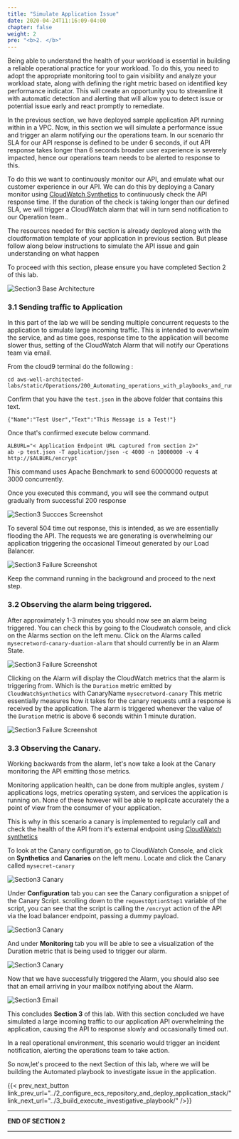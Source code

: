 ```yaml
---
title: "Simulate Application Issue"
date: 2020-04-24T11:16:09-04:00
chapter: false
weight: 2
pre: "<b>2. </b>"
---
```


Being able to understand the health of your workload is essential in building a reliable operational practice for your workload. To do this, you need to adopt the appropriate monitoring tool to gain visibility and analyze your workload state, along with defining the right metric based on identified key performance indicator. This will create an opportunity you to streamline it with automatic detection and alerting that will allow you to detect issue or potential issue early and react promptly to remediate.

In the previous section, we have deployed sample application API running within in a VPC. Now, in this section we will simulate a performance issue and trigger an alarm notifying our the operations team. In our scenario thr SLA for our API response is defined to be under 6 seconds, if out API response takes longer than 6 seconds broader user experience is severely impacted, hence our operations team needs to be alerted to response to this. 

To do this we want to continuously monitor our API, and emulate what our customer experience in our API.
We can do this by deploying a Canary monitor using [CloudWatch Synthetics](https://docs.aws.amazon.com/AmazonCloudWatch/latest/monitoring/CloudWatch_Synthetics_Canaries.html) to continuously check the API response time. If the duration of the check is taking longer than our defined SLA, we will trigger a CloudWatch alarm that will in turn send notification to our Operation team..  

The resources needed for this section is already deployed along with the cloudformation template of your application in previous section. But please follow along below instructions to simulate the API issue and gain understanding on what happen 

To proceed with this section, please ensure you have completed Section 2 of this lab.

![Section3 Base Architecture](/Operations/200_Automating_operations_with_playbooks_and_runbooks/Images/section3-testing-canary-alarm-architecture.png)

### 3.1 Sending traffic to Application

In this part of the lab we will be sending multiple concurrent requests to the application to simulate large incoming traffic. This is intended to overwhelm the service, and as time goes, response time to the application will become slower thus, setting of the CloudWatch Alarm that will notify our Operations team via email.

From the cloud9 terminal do the following :

```
cd aws-well-architected-labs/static/Operations/200_Automating_operations_with_playbooks_and_runbooks/Code/scripts/
```

Confirm that you have the `test.json` in the above folder that contains this text.

```
{"Name":"Test User","Text":"This Message is a Test!"}
```

Once that's confirmed execute below command.

```
ALBURL="< Application Endpoint URL captured from section 2>"
ab -p test.json -T application/json -c 4000 -n 10000000 -v 4 http://$ALBURL/encrypt 
```

This command uses Apache Benchmark to send 60000000 requests at 3000 concurrently.

Once you executed this command, you will see the command output gradually from successful 200 response 

![Section3 Succces Screenshot](/Operations/200_Automating_operations_with_playbooks_and_runbooks/Images/section3-success-traffic-requests.png)

To several 504 time out response, this is intended, as we are essentially flooding the API.
The requests we are generating is overwhelming our application triggering the occasional Timeout generated by our Load Balancer.

![Section3 Failure Screenshot](/Operations/200_Automating_operations_with_playbooks_and_runbooks/Images/section3-failure-traffic-requests.png)

Keep the command running in the background and proceed to the next step.

### 3.2 Observing the alarm being triggered.

After approximately 1-3 minutes you should now see an alarm being triggered.
You can check this by going to the Cloudwatch console, and click on the Alarms section on the left menu.
Click on the Alarms called `mysecretword-canary-duation-alarm` that should currently be in an Alarm State.

![Section3 Failure Screenshot](/Operations/200_Automating_operations_with_playbooks_and_runbooks/Images/section3-alarm.png)

Clicking on the Alarm will display the CloudWatch metrics that the alarm is triggering from.
Which is the `Duration` metric emitted by `CloudWatchSynthetics` with CanaryName `mysecretword-canary`
This metric essentially measures how it takes for the canary requests until a response is received by the application. The alarm is triggered whenever the value of the `Duration` metric is above 6 seconds within 1 minute duration.

![Section3 Failure Screenshot](/Operations/200_Automating_operations_with_playbooks_and_runbooks/Images/section3-alarm-detail.png)

### 3.3 Observing the Canary.

Working backwards from the alarm, let's now take a look at the Canary monitoring the API emitting those metrics.

Monitoring application health, can be done from multiple angles, system / applications logs, metrics operating system, and services the application is running on. None of these however will be able to replicate accurately the a point of view from the consumer of your application. 

This is why in this scenario a canary is implemented to regularly call and check the health of the API from it's external endpoint using [ CloudWatch synthetics](https://docs.aws.amazon.com/AmazonCloudWatch/latest/monitoring/CloudWatch_Synthetics_Canaries.html)

To look at the Canary configuration, go to CloudWatch Console, and click on **Synthetics** and **Canaries** on the left menu. Locate and click the Canary called `mysecret-canary` 

![Section3 Canary](/Operations/200_Automating_operations_with_playbooks_and_runbooks/Images/section3-canary.png)

Under **Configuration** tab you can see the Canary configuration a snippet of the Canary Script.
scrolling down to the `requestOptionStep1` variable of the script, you can see that the script is calling the `/encrypt` action of the API via the load balancer endpoint, passing a dummy payload.   

![Section3 Canary](/Operations/200_Automating_operations_with_playbooks_and_runbooks/Images/section3-canary-detail.png)

And under **Monitoring** tab you will be able to see a visualization of the Duration metric that is being used to trigger our alarm.

![Section3 Canary](/Operations/200_Automating_operations_with_playbooks_and_runbooks/Images/section3-canary-monitor.png)

Now that we have successfully triggered the Alarm, you should also see that an email arriving in your mailbox notifying about the Alarm.

![Section3 Email](/Operations/200_Automating_operations_with_playbooks_and_runbooks/Images/section3-email.png)

This concludes **Section 3** of this lab. With this section concluded we have simulated a large incoming traffic to our application API overwhelming the application, causing the API to response slowly and occasionally timed out. 

In a real operational environment, this scenario would trigger an incident notification, alerting the operations team to take action.

So now,let's proceed to the next Section of this lab, where we will be building the Automated playbook to investigate issue in the application. 

{{< prev_next_button link_prev_url="../2_configure_ecs_repository_and_deploy_application_stack/" link_next_url="../3_build_execute_investigative_playbook/" />}}

___
**END OF SECTION 2**
___